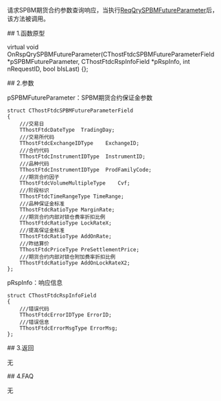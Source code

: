 <p>请求SPBM期货合约参数查询响应，当执行<a href="../../CTHOSTFTDCTRADERSPI/REQQRYSPBMFUTUREPARAMETER/">ReqQrySPBMFutureParameter</a>后，该方法被调用。</p>
<span class="anchor" id="617d0c43-7abd-4f25-9879-97b95401e354"></span>
## 1.函数原型
<p>virtual void OnRspQrySPBMFutureParameter(CThostFtdcSPBMFutureParameterField *pSPBMFutureParameter, CThostFtdcRspInfoField *pRspInfo, int nRequestID, bool bIsLast) {};</p>
<span class="anchor" id="162c38fe-bbcf-427e-a29b-46a02d8c8640"></span>
## 2.参数
<p>pSPBMFutureParameter：SPBM期货合约保证金参数</p>
<pre><code>struct CThostFtdcSPBMFutureParameterField
{
    ///交易日
    TThostFtdcDateType  TradingDay;
    ///交易所代码
    TThostFtdcExchangeIDType    ExchangeID;
    ///合约代码
    TThostFtdcInstrumentIDType  InstrumentID;
    ///品种代码
    TThostFtdcInstrumentIDType  ProdFamilyCode;
    ///期货合约因子
    TThostFtdcVolumeMultipleType    Cvf;
    ///阶段标识
    TThostFtdcTimeRangeType TimeRange;
    ///品种保证金标准
    TThostFtdcRatioType MarginRate;
    ///期货合约内部对锁仓费率折扣比例
    TThostFtdcRatioType LockRateX;
    ///提高保证金标准
    TThostFtdcRatioType AddOnRate;
    ///昨结算价
    TThostFtdcPriceType PreSettlementPrice;
    ///期货合约内部对锁仓附加费率折扣比例
    TThostFtdcRatioType AddOnLockRateX2;
};
</code></pre>
<p>pRspInfo：响应信息</p>
<pre><code>struct CThostFtdcRspInfoField
{
    ///错误代码
    TThostFtdcErrorIDType ErrorID;
    ///错误信息
    TThostFtdcErrorMsgType ErrorMsg;
};
</code></pre>
<span class="anchor" id="11ac8c44-0da6-4af3-bd2c-ca6cdd46ef6a"></span>
## 3.返回
<p>无</p>
<span class="anchor" id="44adb5b0-e47f-452c-b4be-d62418b87681"></span>
## 4.FAQ
<p>无</p>
